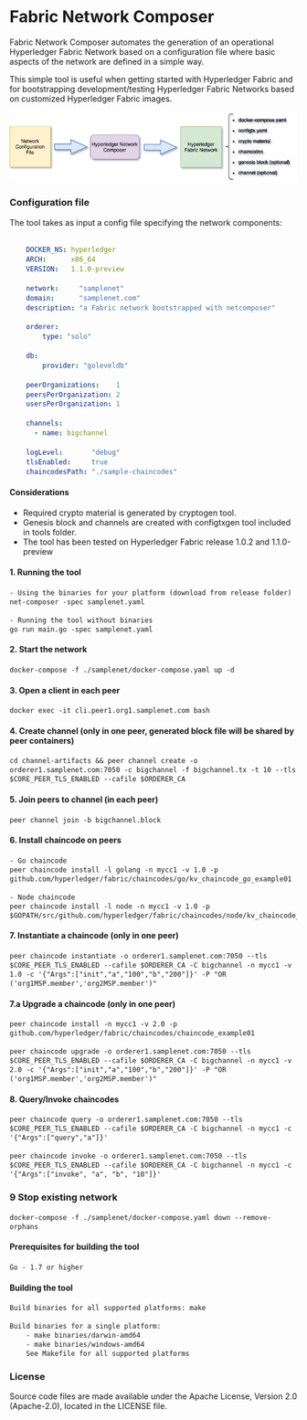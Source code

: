 # Fabric Network Composer

Fabric Network Composer automates the generation of an operational Hyperledger Fabric Network based on a configuration file where basic aspects of the network are defined in a simple way.

This simple tool is useful when getting started with Hyperledger Fabric and for bootstrapping development/testing Hyperledger Fabric Networks based on customized Hyperledger Fabric images.

![Hyperledger Network Composer flow](netcomposer.png)

### Configuration file

The tool takes as input a config file specifying the network components:

```yaml

    DOCKER_NS: hyperledger
    ARCH:      x86_64
    VERSION:   1.1.0-preview

    network:     "samplenet"
    domain:      "samplenet.com"
    description: "a Fabric network bootstrapped with netcomposer"

    orderer:
        type: "solo"

    db:
        provider: "goleveldb"

    peerOrganizations:    1
    peersPerOrganization: 2
    usersPerOrganization: 1

    channels:
      - name: bigchannel

    logLevel:       "debug"
    tlsEnabled:     true
    chaincodesPath: "./sample-chaincodes"

```

#### Considerations

- Required crypto material is generated by cryptogen tool.   
- Genesis block and channels are created with configtxgen tool included in tools folder.  
- The tool has been tested on Hyperledger Fabric release 1.0.2 and 1.1.0-preview


#### 1. Running the tool

    - Using the binaries for your platform (download from release folder)
    net-composer -spec samplenet.yaml

    - Running the tool without binaries
    go run main.go -spec samplenet.yaml

#### 2. Start the network

    docker-compose -f ./samplenet/docker-compose.yaml up -d

#### 3. Open a client in each peer

    docker exec -it cli.peer1.org1.samplenet.com bash

#### 4. Create channel (only in one peer, generated block file will be shared by peer containers)

    cd channel-artifacts && peer channel create -o orderer1.samplenet.com:7050 -c bigchannel -f bigchannel.tx -t 10 --tls $CORE_PEER_TLS_ENABLED --cafile $ORDERER_CA

#### 5. Join peers to channel (in each peer)

	peer channel join -b bigchannel.block

#### 6. Install chaincode on peers

    - Go chaincode
    peer chaincode install -l golang -n mycc1 -v 1.0 -p github.com/hyperledger/fabric/chaincodes/go/kv_chaincode_go_example01

    - Node chaincode
    peer chaincode install -l node -n mycc1 -v 1.0 -p $GOPATH/src/github.com/hyperledger/fabric/chaincodes/node/kv_chaincode_node_example01

#### 7. Instantiate a chaincode (only in one peer)

    peer chaincode instantiate -o orderer1.samplenet.com:7050 --tls $CORE_PEER_TLS_ENABLED --cafile $ORDERER_CA -C bigchannel -n mycc1 -v 1.0 -c '{"Args":["init","a","100","b","200"]}' -P "OR ('org1MSP.member','org2MSP.member')"

#### 7.a Upgrade a chaincode (only in one peer)

    peer chaincode install -n mycc1 -v 2.0 -p github.com/hyperledger/fabric/chaincodes/chaincode_example01

    peer chaincode upgrade -o orderer1.samplenet.com:7050 --tls $CORE_PEER_TLS_ENABLED --cafile $ORDERER_CA -C bigchannel -n mycc1 -v 2.0 -c '{"Args":["init","a","100","b","200"]}' -P "OR ('org1MSP.member','org2MSP.member')"

#### 8. Query/Invoke chaincodes

    peer chaincode query -o orderer1.samplenet.com:7050 --tls $CORE_PEER_TLS_ENABLED --cafile $ORDERER_CA -C bigchannel -n mycc1 -c '{"Args":["query","a"]}'

    peer chaincode invoke -o orderer1.samplenet.com:7050 --tls $CORE_PEER_TLS_ENABLED --cafile $ORDERER_CA -C bigchannel -n mycc1 -c '{"Args":["invoke", "a", "b", "10"]}'

### 9 Stop existing network

    docker-compose -f ./samplenet/docker-compose.yaml down --remove-orphans

#### Prerequisites for building the tool

    Go - 1.7 or higher

#### Building the tool

    Build binaries for all supported platforms: make

    Build binaries for a single platform:
        - make binaries/darwin-amd64
        - make binaries/windows-amd64
        See Makefile for all supported platforms

### License

Source code files are made available under the Apache License, Version 2.0 (Apache-2.0), located in the LICENSE file.
